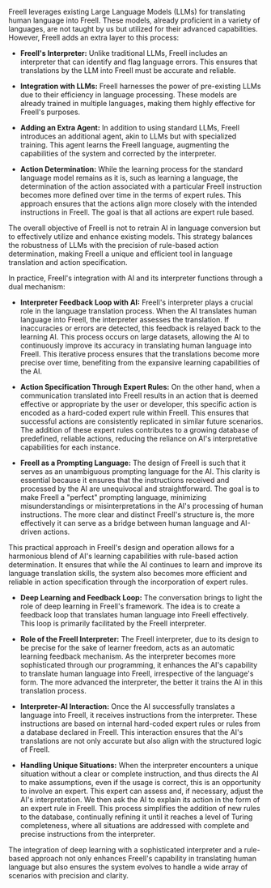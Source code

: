 Freell leverages existing Large Language Models (LLMs) for translating human language into Freell. These models, already proficient in a variety of languages, are not taught by us but utilized for their advanced capabilities. However, Freell adds an extra layer to this process:

- **Freell's Interpreter:** Unlike traditional LLMs, Freell includes an interpreter that can identify and flag language errors. This ensures that translations by the LLM into Freell must be accurate and reliable. 

- **Integration with LLMs:** Freell harnesses the power of pre-existing LLMs due to their efficiency in language processing. These models are already trained in multiple languages, making them highly effective for Freell's purposes.

- **Adding an Extra Agent:** In addition to using standard LLMs, Freell introduces an additional agent, akin to LLMs but with specialized training. This agent learns the Freell language, augmenting the capabilities of the system and corrected by the interpreter.

- **Action Determination:** While the learning process for the standard language model remains as it is, such as learning a language, the determination of the action associated with a particular Freell instruction becomes more defined over time in the terms of expert rules. This approach ensures that the actions align more closely with the intended instructions in Freell. The goal is that all actions are expert rule based. 

The overall objective of Freell is not to retrain AI in language conversion but to effectively utilize and enhance existing models. This strategy balances the robustness of LLMs with the precision of rule-based action determination, making Freell a unique and efficient tool in language translation and action specification.

In practice, Freell's integration with AI and its interpreter functions through a dual mechanism:

- **Interpreter Feedback Loop with AI:** Freell's interpreter plays a crucial role in the language translation process. When the AI translates human language into Freell, the interpreter assesses the translation. If inaccuracies or errors are detected, this feedback is relayed back to the learning AI. This process occurs on large datasets, allowing the AI to continuously improve its accuracy in translating human language into Freell. This iterative process ensures that the translations become more precise over time, benefiting from the expansive learning capabilities of the AI.

- **Action Specification Through Expert Rules:** On the other hand, when a communication translated into Freell results in an action that is deemed effective or appropriate by the user or developer, this specific action is encoded as a hard-coded expert rule within Freell. This ensures that successful actions are consistently replicated in similar future scenarios. The addition of these expert rules contributes to a growing database of predefined, reliable actions, reducing the reliance on AI's interpretative capabilities for each instance.

- **Freell as a Prompting Language:** The design of Freell is such that it serves as an unambiguous prompting language for the AI. This clarity is essential because it ensures that the instructions received and processed by the AI are unequivocal and straightforward. The goal is to make Freell a "perfect" prompting language, minimizing misunderstandings or misinterpretations in the AI's processing of human instructions. The more clear and distinct Freell's structure is, the more effectively it can serve as a bridge between human language and AI-driven actions.

This practical approach in Freell's design and operation allows for a harmonious blend of AI's learning capabilities with rule-based action determination. It ensures that while the AI continues to learn and improve its language translation skills, the system also becomes more efficient and reliable in action specification through the incorporation of expert rules.

- **Deep Learning and Feedback Loop:**
  The conversation brings to light the role of deep learning in Freell's framework. The idea is to create a feedback loop that translates human language into Freell effectively. This loop is primarily facilitated by the Freell interpreter. 

- **Role of the Freell Interpreter:**
  The Freell interpreter, due to its design to be precise for the sake of learner freedom, acts as an automatic learning feedback mechanism. As the interpreter becomes more sophisticated through our programming, it enhances the AI's capability to translate human language into Freell, irrespective of the language's form. The more advanced the interpreter, the better it trains the AI in this translation process.

- **Interpreter-AI Interaction:**
  Once the AI successfully translates a language into Freell, it receives instructions from the interpreter. These instructions are based on internal hard-coded expert rules or rules from a database declared in Freell. This interaction ensures that the AI's translations are not only accurate but also align with the structured logic of Freell.

- **Handling Unique Situations:**
  When the interpreter encounters a unique situation without a clear or complete instruction, and thus directs the AI to make assumptions, even if the usage is correct, this is an opportunity to involve an expert. This expert can assess and, if necessary, adjust the AI's interpretation. We then ask the AI to explain its action in the form of an expert rule in Freell. This process simplifies the addition of new rules to the database, continually refining it until it reaches a level of Turing completeness, where all situations are addressed with complete and precise instructions from the interpreter.

The integration of deep learning with a sophisticated interpreter and a rule-based approach not only enhances Freell's capability in translating human language but also ensures the system evolves to handle a wide array of scenarios with precision and clarity.



